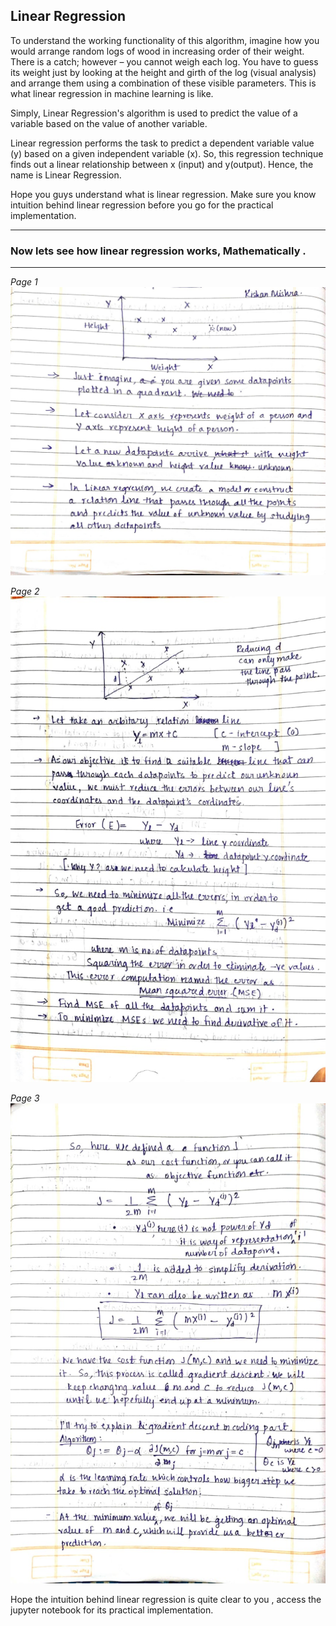 <h2> Linear Regression </h2>
  
To understand the working functionality of this algorithm, imagine how you would arrange random logs of wood in increasing order of their weight. There is a catch; however – you cannot weigh each log. You have to guess its weight just by looking at the height and girth of the log (visual analysis) and arrange them using a combination of these visible parameters. This is what linear regression in machine learning is like.

Simply, Linear Regression's algorithm is used to predict the value of a variable based on the value of another variable. 

Linear regression performs the task to predict a dependent variable value (y) based on a given independent variable (x). So, this regression technique finds out a linear relationship between x (input) and y(output). Hence, the name is Linear Regression.

Hope you guys understand what is linear regression. Make sure you know intuition behind linear regression before you go for the practical implementation.
<hr>
<h3> Now lets see how linear regression works, Mathematically .</h3>
<hr>
 
*Page 1*
<br>
 <img src="https://github.com/KishanMishra1/Datasets-Here/blob/main/WhatsApp%20Image%202022-05-03%20at%203.59.37%20PM%20(1).jpeg?raw=true">
 
*Page 2*
<br>
 <img src="https://github.com/KishanMishra1/Datasets-Here/blob/main/WhatsApp%20Image%202022-05-03%20at%203.59.37%20PM.jpeg?raw=true">
 
*Page 3*
<br>
 <img src="https://github.com/KishanMishra1/Datasets-Here/blob/main/WhatsApp%20Image%202022-05-03%20at%203.59.38%20PM.jpeg?raw=true">
 
 
 Hope the intuition behind linear regression is quite clear to you , access the jupyter notebook for its practical implementation.
